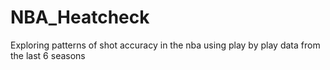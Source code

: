 # NBA_Heatcheck
Exploring patterns of shot accuracy in the nba using play by play data from the last 6 seasons
